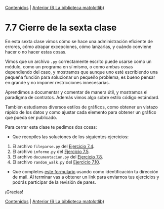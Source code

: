 [Contenidos](../Contenidos.md) \| [Anterior (6 La biblioteca matplotlib)](06_Matplotlib.md)

# 7.7 Cierre de la sexta clase

En esta sexta clase vimos cómo se hace una administración eficiente de errores, cómo atrapar excepciones, cómo lanzarlas, y cuándo conviene hacer o no hacer estas cosas.

Vimos que un archivo `.py` correctamente escrito puede usarse como un módulo, como un programa en sí mismo, o como ambas cosas dependiendo del caso, y mostramos que aunque uno esté escribiendo una pequeña función para solucionar un pequeño problema, es bueno pensar en grande y no imponer restricciones innecesarias.

Aprendimos a documentar y comentar de manera útil, y mostramos el paradigma de contratos. Además vimos algo sobre estilo código estándard.

También estudiamos diversos estilos de gráficos, como obtener un vistazo rápido de los datos y como ajustar cada elemento para obtener un gráfico que pueda ser publicado.

Para cerrar esta clase te pedimos dos cosas:
* Que recopiles las soluciones de los siguientes ejercicios:

1. El archivo `fileparse.py` del [Ejercicio 7.4](../07_Plt_Especificacion_y_Documentacion/03_Flexibilidad.md#ejercicio-74-de-archivos-a-objetos-cual-archivos).
1. El archivo `informe.py` del [Ejercicio 7.5](../07_Plt_Especificacion_y_Documentacion/03_Flexibilidad.md#ejercicio-75-arreglemos-las-funciones-existentes).
1. El archivo `documentacion.py` del [Ejercicio 7.8](../07_Plt_Especificacion_y_Documentacion/04_Especificacion_y_Documentacion.md#ejercicio-78-funciones-y-documentación).
1. El archivo `random_walk.py` del [Ejercicio 7.10](../07_Plt_Especificacion_y_Documentacion/06_Matplotlib.md#ejercicio-710-caminatas-al-azar).
 
* Que completes [este formulario](https://docs.google.com/forms/d/1LmeHVZqiEznUUD7FjhTbi6eRQFzvb8Er4dOF3mOy9oo) usando como identificación tu dirección de mail.  Al terminar vas a obtener un link para enviarnos tus ejercicios y podrás participar de la revisión de pares.

¡Gracias! 



[Contenidos](../Contenidos.md) \| [Anterior (6 La biblioteca matplotlib)](06_Matplotlib.md)

